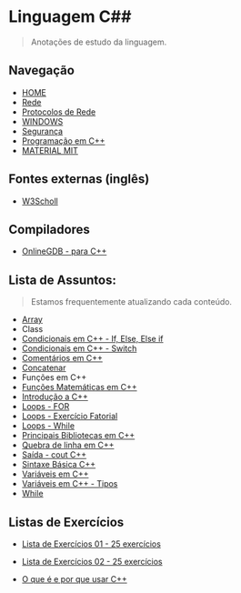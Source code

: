 # Linguagem C##
> Anotações de estudo da linguagem.

## Navegação
- [HOME](https://github.com/andrenevares/materiais/blob/master/readme.md)
- [Rede](https://github.com/andrenevares/materiais/blob/master/redes.md)
- [Protocolos de Rede](https://github.com/andrenevares/materiais/blob/master/protocolos-de-rede.md)
- [WINDOWS](https://github.com/andrenevares/materiais/blob/master/resumos-windows.md)
- [Segurança](https://github.com/andrenevares/materiais/blob/master/seguranca.md)
- [Programação em C++](https://github.com/andrenevares/andrenevares/blob/master/linguagemC%2B%2B/readme.md)
- [MATERIAL MIT]()


## Fontes externas (inglês)
- [W3Scholl](https://www.w3schools.com/cpp/cpp_intro.asp)

## Compiladores
- [OnlineGDB - para C++](https://www.onlinegdb.com/online_c++_compiler)

## Lista de Assuntos: 
> Estamos frequentemente atualizando cada conteúdo.

- [Array](https://github.com/andrenevares/andrenevares/blob/master/linguagem_C%2B%2B/porAssunto/array.md)
- Class
- [Condicionais em C++ - If, Else, Else if](https://github.com/andrenevares/andrenevares/blob/master/linguagemC++/porAssunto/estruturasCondicionaisC++.md)
- [Condicionais em C++ - Switch](https://github.com/andrenevares/andrenevares/blob/master/linguagemC%2B%2B/porAssunto/estruturasCondicionaisC%2B%2BSwitch.md)
- [Comentários em C++](https://github.com/andrenevares/andrenevares/blob/master/linguagemC%2B%2B/porAssunto/comentariosEmC%2B%2B.md)
- [Concatenar](https://github.com/andrenevares/andrenevares/blob/master/linguagemC%2B%2B/porAssunto/concatenar.md)
- Funções em C++
- [Funções Matemáticas em C++](https://github.com/andrenevares/andrenevares/blob/master/linguagemC%2B%2B/porAssunto/funcoesMatematicasC%2B%2B.md)
- [Introdução a C++](https://github.com/andrenevares/andrenevares/blob/master/linguagemC%2B%2B/porAssunto/oqueEhC%2B%2B.md)
- [Loops - FOR](https://github.com/andrenevares/andrenevares/blob/master/linguagem_C%2B%2B/porAssunto/for_em_cpp.md)
- [Loops - Exercício Fatorial](https://github.com/andrenevares/andrenevares/blob/master/linguagem_C%2B%2B/porAssunto/loop_exercicio_fatorial.md)
- [Loops - While](https://github.com/andrenevares/andrenevares/blob/master/linguagem_C%2B%2B/porAssunto/loops_while_cpp.md)
- [Principais Bibliotecas em C++](https://github.com/andrenevares/andrenevares/blob/master/linguagemC++/porAssunto/principaisBibliotecasC++.md)
- [Quebra de linha em C++](https://github.com/andrenevares/andrenevares/blob/master/linguagemC++/porAssunto/quebrarLinhac++.md)
- [Saída - cout C++](https://github.com/andrenevares/andrenevares/blob/master/linguagemC%2B%2B/porAssunto/saidaEmC%2B%2B.md)
- [Sintaxe Básica C++](https://github.com/andrenevares/andrenevares/blob/master/linguagemC%2B%2B/porAssunto/sintaxeBasicaC%2B%2B.md)
- [Variáveis em C++](https://github.com/andrenevares/andrenevares/blob/master/linguagemC%2B%2B/porAssunto/variaveisC%2B%2B.md)
- [Variáveis em C++ - Tipos](https://github.com/andrenevares/andrenevares/blob/master/linguagemC++/porAssunto/variaveisEmC++Tipos.md)
- [While](https://github.com/andrenevares/andrenevares/blob/master/linguagem_C%2B%2B/porAssunto/while.md)


## Listas de Exercícios 
- [Lista de Exercícios 01 - 25 exercícios](https://github.com/andrenevares/andrenevares/blob/master/linguagemC%2B%2B/listasDeExercicios/lista01.md)
- [Lista de Exercícios 02 - 25 exercícios](https://github.com/andrenevares/andrenevares/blob/master/linguagemC%2B%2B/listasDeExercicios/lista02.md)

- [O que é e por que usar C++](https://github.com/andrenevares/andrenevares/blob/master/linguagemC++/porAssunto/oqueEhC++.md)
